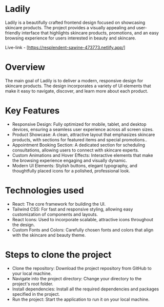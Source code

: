 
# Ladily

 Ladily is a beautifully crafted frontend design focused on showcasing skincare products. The project provides a visually appealing and user-friendly interface that highlights skincare 
 products, promotions, and an easy browsing experience for users interested in beauty and skincare.
 
 Live-link - [https://resplendent-sawine-473773.netlify.app/]


# Overview

 The main goal of Ladily is to deliver a modern, responsive design for skincare products. The design incorporates a variety of UI elements that make it easy to navigate, discover, and 
 learn more about each product.


# Key Features
- Responsive Design: Fully optimized for mobile, tablet, and desktop devices, ensuring a seamless user experience across all screen sizes.
- Product Showcase: A clean, attractive layout that emphasizes skincare products, with sections for featured items and special promotions..
- Appointment Booking Section: A dedicated section for scheduling consultations, allowing users to connect with skincare experts.
- Custom Animations and Hover Effects: Interactive elements that make the browsing experience engaging and visually dynamic.
- Modern UI Elements: Stylish buttons, elegant typography, and thoughtfully placed icons for a polished, professional look.


# Technologies used
- React: The core framework for building the UI.
- Tailwind CSS: For fast and responsive styling, allowing easy customization of components and layouts.
- React Icons: Used to incorporate scalable, attractive icons throughout the design.
- Custom Fonts and Colors: Carefully chosen fonts and colors that align with the skincare and beauty theme.


# Steps to clone the project
- Clone the repository: Download the project repository from GitHub to your local machine.
- Navigate into the project directory: Change your directory to the project's root folder.
- Install dependencies: Install all the required dependencies and packages specified in the project.
- Run the project: Start the application to run it on your local machine.








